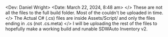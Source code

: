 <Dev: Daniel Wright>
<Date: March 22, 2024, 8:48 am>
    </> These are not all the files to the full build folder. Most of the couldn't be uploaded in time.
    </> The Actual C# (.cs) files are inside Assets/Script/ and only the files ending in .cs (not .cs.meta)
    </> I will be uploading the rest of the files to hopefully make a working build and runable SDWAuto Inventory v2.
